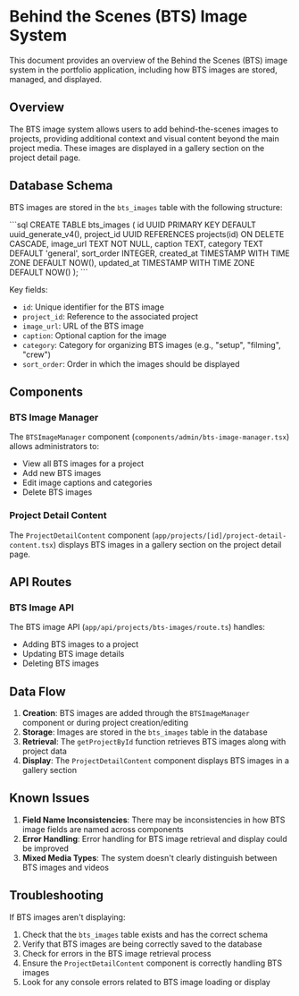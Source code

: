 # Behind the Scenes (BTS) Image System

This document provides an overview of the Behind the Scenes (BTS) image system in the portfolio application, including how BTS images are stored, managed, and displayed.

## Overview

The BTS image system allows users to add behind-the-scenes images to projects, providing additional context and visual content beyond the main project media. These images are displayed in a gallery section on the project detail page.

## Database Schema

BTS images are stored in the `bts_images` table with the following structure:

\`\`\`sql
CREATE TABLE bts_images (
  id UUID PRIMARY KEY DEFAULT uuid_generate_v4(),
  project_id UUID REFERENCES projects(id) ON DELETE CASCADE,
  image_url TEXT NOT NULL,
  caption TEXT,
  category TEXT DEFAULT 'general',
  sort_order INTEGER,
  created_at TIMESTAMP WITH TIME ZONE DEFAULT NOW(),
  updated_at TIMESTAMP WITH TIME ZONE DEFAULT NOW()
);
\`\`\`

Key fields:
- `id`: Unique identifier for the BTS image
- `project_id`: Reference to the associated project
- `image_url`: URL of the BTS image
- `caption`: Optional caption for the image
- `category`: Category for organizing BTS images (e.g., "setup", "filming", "crew")
- `sort_order`: Order in which the images should be displayed

## Components

### BTS Image Manager

The `BTSImageManager` component (`components/admin/bts-image-manager.tsx`) allows administrators to:
- View all BTS images for a project
- Add new BTS images
- Edit image captions and categories
- Delete BTS images

### Project Detail Content

The `ProjectDetailContent` component (`app/projects/[id]/project-detail-content.tsx`) displays BTS images in a gallery section on the project detail page.

## API Routes

### BTS Image API

The BTS image API (`app/api/projects/bts-images/route.ts`) handles:
- Adding BTS images to a project
- Updating BTS image details
- Deleting BTS images

## Data Flow

1. **Creation**: BTS images are added through the `BTSImageManager` component or during project creation/editing
2. **Storage**: Images are stored in the `bts_images` table in the database
3. **Retrieval**: The `getProjectById` function retrieves BTS images along with project data
4. **Display**: The `ProjectDetailContent` component displays BTS images in a gallery section

## Known Issues

1. **Field Name Inconsistencies**: There may be inconsistencies in how BTS image fields are named across components
2. **Error Handling**: Error handling for BTS image retrieval and display could be improved
3. **Mixed Media Types**: The system doesn't clearly distinguish between BTS images and videos

## Troubleshooting

If BTS images aren't displaying:
1. Check that the `bts_images` table exists and has the correct schema
2. Verify that BTS images are being correctly saved to the database
3. Check for errors in the BTS image retrieval process
4. Ensure the `ProjectDetailContent` component is correctly handling BTS images
5. Look for any console errors related to BTS image loading or display
